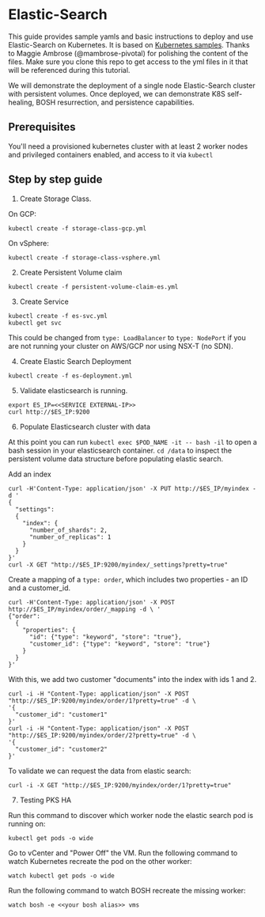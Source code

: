 # Elastic-Search
This guide provides sample yamls and basic instructions to deploy and use Elastic-Search on Kubernetes. It is based on [Kubernetes samples](https://github.com/kubernetes/examples/tree/master/staging/elasticsearch). Thanks to Maggie Ambrose (@mambrose-pivotal) for polishing the content of the files.
Make sure you clone this repo to get access to the yml files in it that will be referenced during this tutorial.

We will demonstrate the deployment of a single node Elastic-Search cluster with persistent volumes. Once deployed, we can demonstrate K8S self-healing, BOSH resurrection, and persistence capabilities.

## Prerequisites
You'll need a provisioned kubernetes cluster with at least 2 worker nodes and privileged containers enabled, and access to it via `kubectl`

## Step by step guide

1. Create Storage Class.

  On GCP:
  ```
  kubectl create -f storage-class-gcp.yml
  ```

  On vSphere:
  ```
  kubectl create -f storage-class-vsphere.yml
  ```

2. Create Persistent Volume claim
  ```
  kubectl create -f persistent-volume-claim-es.yml
  ```

3. Create Service
  ```
  kubectl create -f es-svc.yml
  kubectl get svc
  ```
  This could be changed from `type: LoadBalancer` to `type: NodePort` if you are not running your cluster on AWS/GCP nor using NSX-T (no SDN).

4. Create Elastic Search Deployment
  ```
  kubectl create -f es-deployment.yml
  ```
5. Validate elasticsearch is running.
  ```
  export ES_IP=<<SERVICE EXTERNAL-IP>>
  curl http://$ES_IP:9200
  ```
6. Populate Elasticsearch cluster with data

  At this point you can run `kubectl exec $POD_NAME -it -- bash -il` to open a bash session in your elasticsearch container.
  `cd /data` to inspect the persistent volume data structure before populating elastic search.

  Add an index
  ```
  curl -H'Content-Type: application/json' -X PUT http://$ES_IP/myindex -d '
  {
    "settings":
    {
      "index": {
        "number_of_shards": 2,
        "number_of_replicas": 1
      }
    }
  }'
  curl -X GET "http://$ES_IP:9200/myindex/_settings?pretty=true"
  ```
  Create a mapping of a `type: order`, which includes two properties - an ID and a customer_id.
  ```
  curl -H'Content-Type: application/json' -X POST http://$ES_IP/myindex/order/_mapping -d \ '
  {"order":
    {
      "properties": {
        "id": {"type": "keyword", "store": "true"},
        "customer_id": {"type": "keyword", "store": "true"}
      }
    }
  }'
  ```

  With this, we add two customer "documents" into the index with ids 1 and 2.
  ```
  curl -i -H "Content-Type: application/json" -X POST "http://$ES_IP:9200/myindex/order/1?pretty=true" -d \
  '{
    "customer_id": "customer1"
  }'
  curl -i -H "Content-Type: application/json" -X POST "http://$ES_IP:9200/myindex/order/2?pretty=true" -d \
  '{
    "customer_id": "customer2"
  }'
  ```

  To validate we can request the data from elastic search:
  ```
  curl -i -X GET "http://$ES_IP:9200/myindex/order/1?pretty=true"
  ```

7. Testing PKS HA

  Run this command to discover which worker node the elastic search pod is running on:
  ```
  kubectl get pods -o wide
  ```

  Go to vCenter and "Power Off" the VM. Run the following command to watch Kubernetes recreate the pod on the other worker:
  ```
  watch kubectl get pods -o wide
  ```

  Run the following command to watch BOSH recreate the missing worker:
  ```
  watch bosh -e <<your bosh alias>> vms
  ```
